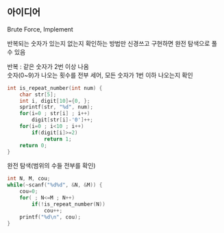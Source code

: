 ## 아이디어
Brute Force, Implement

반복되는 숫자가 있는지 없는지 확인하는 방법만 신경쓰고 구현하면 완전 탐색으로 풀 수 있음

반복 : 같은 숫자가 2번 이상 나옴  
숫자(0~9)가 나오는 횟수를 전부 세어, 모든 숫자가 1번 이하 나오는지 확인
```c
int is_repeat_number(int num) {
	char str[5];
	int i, digit[10]={0, };
	sprintf(str, "%d", num);
	for(i=0 ; str[i] ; i++)
		digit[str[i]-'0']++;
	for(i=0 ; i<10 ; i++)
		if(digit[i]>=2)
			return 1;
	return 0;
}
```
완전 탐색(범위의 수들 전부를 확인)
```c
int N, M, cou;
while(~scanf("%d%d", &N, &M)) {
	cou=0;
	for( ; N<=M ; N++)
		if(!is_repeat_number(N))
			cou++;
	printf("%d\n", cou);
}
```